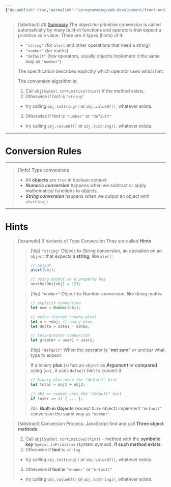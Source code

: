```yaml
---
{"dg-publish":true,"permalink":"/programming/web-development/front-end/javascript-vanilla/03-objects/08-object-to-primitive-conversion/01-conversion-rules-and-hints/","tags":["programming","webdevelopment","frontend","JavaScript"],"created":"2024-11-09T11:30:33.434+08:00"}
---
```



> [!abstract] ## [Summary](https://javascript.info/object-toprimitive#summary)
>The object-to-primitive conversion is called automatically by many built-in functions and operators that expect a primitive as a value.
>There are 3 types (hints) of it:
> - `"string"` (for `alert` and other operations that need a string)
 > - `"number"` (for maths)
> - `"default"` (few operators, usually objects implement it the same way as `"number"`)
>
> The specification describes explicitly which operator uses which hint.
>
> The conversion algorithm is:
> 1. Call `obj[Symbol.toPrimitive](hint)` if the method exists,
> 2. Otherwise if hint is `"string"`
> - try calling `obj.toString()` or `obj.valueOf()`, whatever exists.
> 3. Otherwise if hint is `"number"` or `"default"`
>  - try calling `obj.valueOf()` or `obj.toString()`, whatever exists.

---
# Conversion Rules

--- 



> [!info] Type conversions
> - All __objects__ are `true` in boolean context
> - ___Numeric conversion___ happens when we subtract or apply mathematical functions to objects.
> - ___String conversion___ happens when we output an object with `alert(obj)`



---
# Hints


>[!example] 3 Variants of Type Conversion
> They are called __Hints__
>> [!tip] `"string"`
>> Object-to-String conversion, an operation on an `object` that expects a __string__, like `alert`:
>> ```javascript
>> // output
>> alert(obj);
>> 
>> // using object as a property key
>> anotherObj[obj] = 123;
>> ```
>
>
>> [!tip] `"number"`
>> Object-to-Number conversion, like doing maths:
>> ```javascript
>> // explicit conversion 
>> let num = Number(obj);
>> 
>> // maths (except binary plus)
>> let n = +obj; // unary plus
>> let delta = date1 - date2;
>> 
>> // less/greater comparison
>> let greater = user1 > user2;
>> ```
>
>
>> [!tip] `"default"`
>> When the operator is "__not sure__" or unclear what type to expect.
>> 
>> If a binary __plus__ (`+`) has an `object` as ___Argument___ or __compared__ using (`==`) , it uses `default` hint to convert it.
>> ```javascript
>> // binary plus uses the "default" hint
>> let total = obj1 + obj2;
>> 
>> // obj == number uses the "default" hint
>> if (user == 1) { ... };
>> ```
>> ALL __Built-in Objects__ (except `Date` object) implement `"default"` conversion the same way as `"number"`.

> [!abstract] Conversion Process:
> JavaScript find and call __Three object methods__:
> 1. Call `obj[Symbol.toPrimitive](hint)` - method with the __symbolic key__ `Symbol.toPrimitive` (system symbol), __if such method exists__.
> 2.  Otherwise if __hint__ is `string`
> 	- try calling `obj.toString()` or `obj.valueOf()`, whatever exists
> 3. Otherwise __if hint is__ `"number"` or `"default"`
> 	- try calling `obj.valueOf()` or `obj.toString()`, whatever exists.

